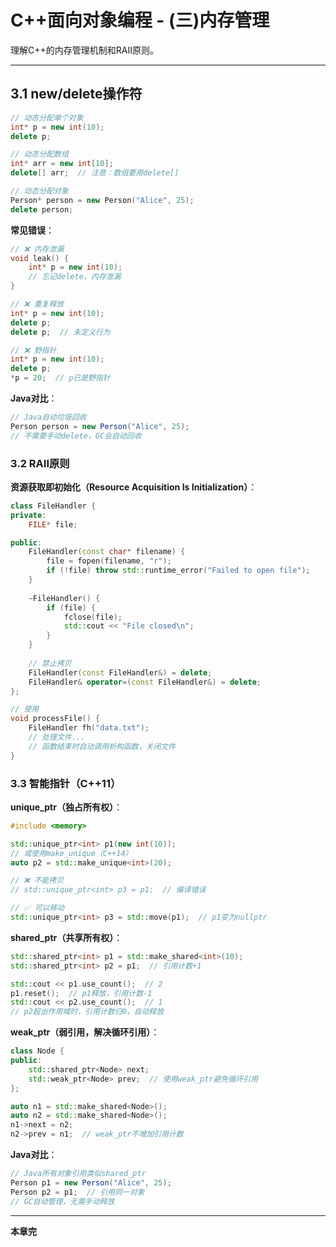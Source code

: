 # C++面向对象编程 - (三)内存管理

理解C++的内存管理机制和RAII原则。

---

## 3.1 new/delete操作符

```cpp
// 动态分配单个对象
int* p = new int(10);
delete p;

// 动态分配数组
int* arr = new int[10];
delete[] arr;  // 注意：数组要用delete[]

// 动态分配对象
Person* person = new Person("Alice", 25);
delete person;
```

**常见错误**：

```cpp
// ❌ 内存泄漏
void leak() {
    int* p = new int(10);
    // 忘记delete，内存泄漏
}

// ❌ 重复释放
int* p = new int(10);
delete p;
delete p;  // 未定义行为

// ❌ 野指针
int* p = new int(10);
delete p;
*p = 20;  // p已是野指针
```

**Java对比**：
```java
// Java自动垃圾回收
Person person = new Person("Alice", 25);
// 不需要手动delete，GC会自动回收
```

### 3.2 RAII原则

**资源获取即初始化（Resource Acquisition Is Initialization）**：

```cpp
class FileHandler {
private:
    FILE* file;

public:
    FileHandler(const char* filename) {
        file = fopen(filename, "r");
        if (!file) throw std::runtime_error("Failed to open file");
    }
    
    ~FileHandler() {
        if (file) {
            fclose(file);
            std::cout << "File closed\n";
        }
    }
    
    // 禁止拷贝
    FileHandler(const FileHandler&) = delete;
    FileHandler& operator=(const FileHandler&) = delete;
};

// 使用
void processFile() {
    FileHandler fh("data.txt");
    // 处理文件...
    // 函数结束时自动调用析构函数，关闭文件
}
```

### 3.3 智能指针（C++11）

**unique_ptr（独占所有权）**：

```cpp
#include <memory>

std::unique_ptr<int> p1(new int(10));
// 或使用make_unique（C++14）
auto p2 = std::make_unique<int>(20);

// ❌ 不能拷贝
// std::unique_ptr<int> p3 = p1;  // 编译错误

// ✅ 可以移动
std::unique_ptr<int> p3 = std::move(p1);  // p1变为nullptr
```

**shared_ptr（共享所有权）**：

```cpp
std::shared_ptr<int> p1 = std::make_shared<int>(10);
std::shared_ptr<int> p2 = p1;  // 引用计数+1

std::cout << p1.use_count();  // 2
p1.reset();  // p1释放，引用计数-1
std::cout << p2.use_count();  // 1
// p2超出作用域时，引用计数归0，自动释放
```

**weak_ptr（弱引用，解决循环引用）**：

```cpp
class Node {
public:
    std::shared_ptr<Node> next;
    std::weak_ptr<Node> prev;  // 使用weak_ptr避免循环引用
};

auto n1 = std::make_shared<Node>();
auto n2 = std::make_shared<Node>();
n1->next = n2;
n2->prev = n1;  // weak_ptr不增加引用计数
```

**Java对比**：
```java
// Java所有对象引用类似shared_ptr
Person p1 = new Person("Alice", 25);
Person p2 = p1;  // 引用同一对象
// GC自动管理，无需手动释放
```

---

**本章完**
